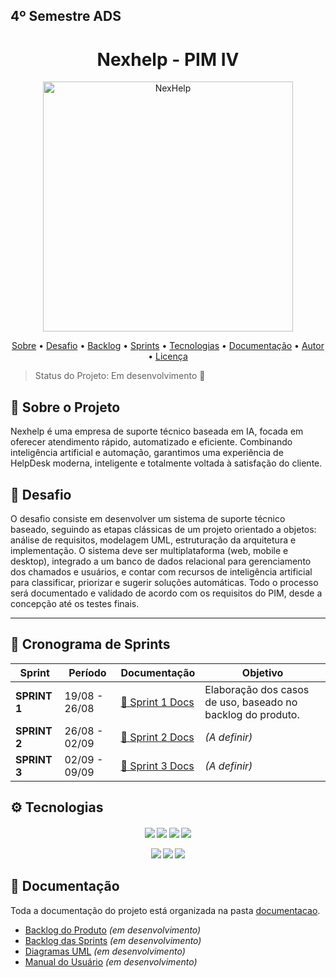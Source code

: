 <h2>4º Semestre ADS</h1>
<h1 align="center">Nexhelp - PIM IV</h1>

<p align="center">
    <img src="https://github.com/lucasconde16/pimiv/blob/main/documentacao/imagens/logo_img.png" alt="NexHelp" width="400px">
</p>

<p align="center">
 <a href="#about">Sobre</a> • 
 <a href="#desafio">Desafio</a> • 
 <a href="#backlog">Backlog</a> • 
 <a href="#sprints">Sprints</a> • 
 <a href="#tec">Tecnologias</a> • 
 <a href="#doc">Documentação</a> • 
 <a href="#autor">Autor</a> • 
 <a href="#licenca">Licença</a>
</p>

> Status do Projeto: Em desenvolvimento 🔄
> 

<h2 id="about">📌 Sobre o Projeto</h2>

Nexhelp é uma empresa de suporte técnico baseada em IA, focada em oferecer atendimento rápido, automatizado e eficiente. Combinando inteligência artificial e automação, garantimos uma experiência de HelpDesk moderna, inteligente e totalmente voltada à satisfação do cliente.

<h2 id="desafio">🎯 Desafio</h2>

O desafio consiste em desenvolver um sistema de suporte técnico baseado, seguindo as etapas clássicas de um projeto orientado a objetos: análise de requisitos, modelagem UML, estruturação da arquitetura e implementação. O sistema deve ser multiplataforma (web, mobile e desktop), integrado a um banco de dados relacional para gerenciamento dos chamados e usuários, e contar com recursos de inteligência artificial para classificar, priorizar e sugerir soluções automáticas. Todo o processo será documentado e validado de acordo com os requisitos do PIM, desde a concepção até os testes finais.

---

<h2 id="sprints">📅 Cronograma de Sprints</h2>

| Sprint | Período | Documentação | Objetivo |
|--------|---------|--------------|-------|
| **SPRINT 1** | 19/08 - 26/08 | [📄 Sprint 1 Docs](https://github.com/lucasconde16/pimiv/tree/main/documentacao/processo/sprints/sprint-1) | Elaboração dos casos de uso, baseado no backlog do produto. |
| **SPRINT 2** | 26/08 - 02/09 | [📄 Sprint 2 Docs](https://github.com/lucasconde16/pimiv/tree/main/documentacao/processo/sprints/sprint-2) | *(A definir)* |
| **SPRINT 3** | 02/09 - 09/09 | [📄 Sprint 3 Docs](https://github.com/lucasconde16/pimiv/tree/main/documentacao/processo/sprints/sprint-3) | *(A definir)* |

<h2 id="tec">⚙️ Tecnologias</h2>

<h4 align="center">
 <a href="https://www.python.org/"><img src="https://img.shields.io/badge/Python-3776AB?style=for-the-badge&logo=python&logoColor=white"></a>
 <a href="https://visualstudio.microsoft.com/"><img src="https://img.shields.io/badge/Visual%20Studio-5C2D91?style=for-the-badge&logo=visual-studio&logoColor=white"></a>
 <a href="https://code.visualstudio.com/"><img src="https://img.shields.io/badge/VSCode-0078d7?style=for-the-badge&logo=visual-studio-code&logoColor=white"></a>
 <a href="https://astah.net/"><img src="https://img.shields.io/badge/Astah-02A8EF?style=for-the-badge&logo=uml&logoColor=white"></a>
    
 <a href="https://www.microsoft.com/sql-server"><img src="https://img.shields.io/badge/Microsoft%20SQL%20Server-CC2927?style=for-the-badge&logo=microsoft-sql-server&logoColor=white"></a>
 <a href="https://github.com/"><img src="https://img.shields.io/badge/github-%23121011.svg?style=for-the-badge&logo=github&logoColor=white"/></a>
 <a href="https://www.figma.com/"><img src="https://img.shields.io/badge/Figma-F24E1E?style=for-the-badge&logo=figma&logoColor=white"/></a>
</h4>

<h2 id="doc">📂 Documentação</h2>

Toda a documentação do projeto está organizada na pasta [documentacao](https://github.com/lucasconde16/pimiv/tree/main/documentacao).

- [Backlog do Produto](https://github.com/lucasconde16/pimiv/tree/main/documentacao/processo/backlogs/product-backlog) *(em desenvolvimento)* 
- [Backlog das Sprints](https://github.com/lucasconde16/pimiv/tree/main/documentacao/processo/backlogs/sprints-backlog) *(em desenvolvimento)*   
- [Diagramas UML](https://github.com/lucasconde16/pimiv/tree/main/documentacao/imagens/diagramas) *(em desenvolvimento)*  
- [Manual do Usuário](https://github.com/lucasconde16/pimiv/tree/main/documentacao/cliente/Manual_Usuario.md) *(em desenvolvimento)*  


